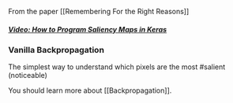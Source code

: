 From the paper [[Remembering For the Right Reasons]]

##### [Video: How to Program Saliency Maps in Keras](https://www.youtube.com/watch?v=qq5kgUWgkXI)

### Vanilla Backpropagation
The simplest way to understand which pixels are the most #salient (noticeable) 

You should learn more about [[Backpropagation]].